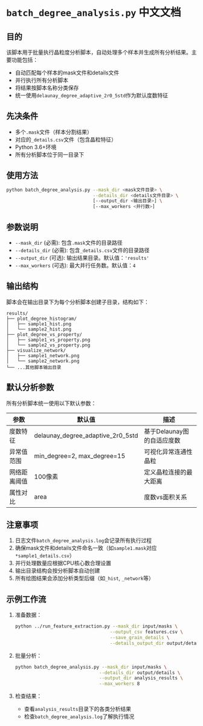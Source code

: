 # `batch_degree_analysis.py` 中文文档

## 目的

该脚本用于批量执行晶粒度分析脚本，自动处理多个样本并生成所有分析结果。主要功能包括：

- 自动匹配每个样本的mask文件和details文件
- 并行执行所有分析脚本
- 将结果按脚本名称分类保存
- 统一使用`delaunay_degree_adaptive_2r0_5std`作为默认度数特征

## 先决条件

- 多个`.mask`文件（样本分割结果）
- 对应的`_details.csv`文件（包含晶粒特征）
- Python 3.6+环境
- 所有分析脚本位于同一目录下

## 使用方法

```bash
python batch_degree_analysis.py --mask_dir <mask文件目录> \
                                --details_dir <details文件目录> \
                                [--output_dir <输出目录>] \
                                [--max_workers <并行数>]
```

## 参数说明

*   `--mask_dir` (必需): 包含`.mask`文件的目录路径
*   `--details_dir` (必需): 包含`_details.csv`文件的目录路径
*   `--output_dir` (可选): 输出结果目录。默认值：`'results'`
*   `--max_workers` (可选): 最大并行任务数。默认值：`4`

## 输出结构

脚本会在输出目录下为每个分析脚本创建子目录，结构如下：

```
results/
├── plot_degree_histogram/
│   ├── sample1_hist.png
│   └── sample2_hist.png
├── plot_degree_vs_property/
│   ├── sample1_vs_property.png
│   └── sample2_vs_property.png
├── visualize_network/
│   ├── sample1_network.png
│   └── sample2_network.png
└── ...其他脚本输出目录
```

## 默认分析参数

所有分析脚本统一使用以下默认参数：

| 参数 | 默认值 | 描述 |
|------|--------|------|
| 度数特征 | delaunay_degree_adaptive_2r0_5std | 基于Delaunay图的自适应度数 |
| 异常值范围 | min_degree=2, max_degree=15 | 可视化异常连通性晶粒 |
| 网络距离阈值 | 100像素 | 定义晶粒连接的最大距离 |
| 属性对比 | area | 度数vs面积关系 |

## 注意事项

1. 日志文件`batch_degree_analysis.log`会记录所有执行过程
2. 确保mask文件和details文件命名一致（如`sample1.mask`对应`*sample1_details.csv`）
3. 并行处理数量应根据CPU核心数合理设置
4. 输出目录结构会按分析脚本自动创建
5. 所有绘图结果会添加分析类型后缀（如`_hist`, `_network`等）

## 示例工作流

1. 准备数据：
   ```bash
   python ../run_feature_extraction.py --mask_dir input/masks \
                                      --output_csv features.csv \
                                      --save_grain_details \
                                      --details_output_dir output/details
   ```

2. 批量分析：
   ```bash
   python batch_degree_analysis.py --mask_dir input/masks \
                                  --details_dir output/details \
                                  --output_dir analysis_results \
                                  --max_workers 8
   ```

3. 检查结果：
   - 查看`analysis_results`目录下的各类分析结果
   - 检查`batch_degree_analysis.log`了解执行情况
